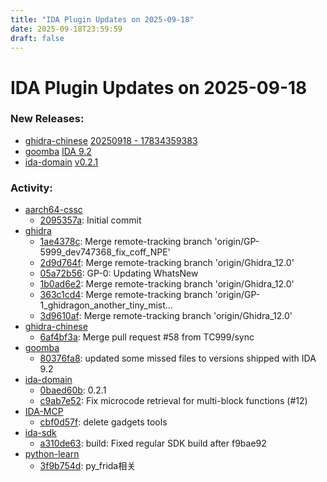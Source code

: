 ```yaml
---
title: "IDA Plugin Updates on 2025-09-18"
date: 2025-09-18T23:59:59
draft: false
---
```


# IDA Plugin Updates on 2025-09-18

### New Releases:
  - [ghidra-chinese](https://github.com/TC999/ghidra-chinese) [20250918 - 17834359383](https://github.com/TC999/ghidra-chinese/releases/tag/20250918-17834359383)
  - [goomba](https://github.com/HexRaysSA/goomba) [IDA 9.2](https://github.com/HexRaysSA/goomba/releases/tag/v9.2.250908)
  - [ida-domain](https://github.com/HexRaysSA/ida-domain) [v0.2.1](https://github.com/HexRaysSA/ida-domain/releases/tag/v0.2.1)

### Activity:
  - [aarch64-cssc](https://github.com/blacktop/aarch64-cssc)
    - [2095357a](https://github.com/blacktop/aarch64-cssc/commit/2095357a2c0eea296d3c9b3402517ee67d51d70b): Initial commit
  - [ghidra](https://github.com/NationalSecurityAgency/ghidra)
    - [1ae4378c](https://github.com/NationalSecurityAgency/ghidra/commit/1ae4378cfd1ca1a239eff7afbfb27ca622088ac8): Merge remote-tracking branch 'origin/GP-5999_dev747368_fix_coff_NPE'
    - [2d9d764f](https://github.com/NationalSecurityAgency/ghidra/commit/2d9d764f102ebc7142fb512d6ec93b4d01740449): Merge remote-tracking branch 'origin/Ghidra_12.0'
    - [05a72b56](https://github.com/NationalSecurityAgency/ghidra/commit/05a72b569a03406742012354d316a71fa955ee76): GP-0: Updating WhatsNew
    - [1b0ad6e2](https://github.com/NationalSecurityAgency/ghidra/commit/1b0ad6e28ff40f79e964d407d3fd21e8064674dc): Merge remote-tracking branch 'origin/Ghidra_12.0'
    - [363c1cd4](https://github.com/NationalSecurityAgency/ghidra/commit/363c1cd4fdfb365699d6e19982f56c0e303a6de4): Merge remote-tracking branch 'origin/GP-1_ghidragon_another_tiny_mist…
    - [3d9610af](https://github.com/NationalSecurityAgency/ghidra/commit/3d9610afce8f1cdad3557587c35574382800b936): Merge remote-tracking branch 'origin/Ghidra_12.0'
  - [ghidra-chinese](https://github.com/TC999/ghidra-chinese)
    - [6af4bf3a](https://github.com/TC999/ghidra-chinese/commit/6af4bf3ad6f2a46816798efea96caa990408f65c): Merge pull request #58 from TC999/sync
  - [goomba](https://github.com/HexRaysSA/goomba)
    - [80376fa8](https://github.com/HexRaysSA/goomba/commit/80376fa888cf9c5b6dd2d4e29a96d849561e47c6): updated some missed files to versions shipped with IDA 9.2
  - [ida-domain](https://github.com/HexRaysSA/ida-domain)
    - [0baed60b](https://github.com/HexRaysSA/ida-domain/commit/0baed60b76f6a2cb1e4cfc7c9d471625aa396f76): 0.2.1
    - [c9ab7e52](https://github.com/HexRaysSA/ida-domain/commit/c9ab7e5241ee59519b992789a0b3fa250710d19d): Fix microcode retrieval for multi-block functions (#12)
  - [IDA-MCP](https://github.com/jelasin/IDA-MCP)
    - [cbf0d57f](https://github.com/jelasin/IDA-MCP/commit/cbf0d57f46ee483cc18d82790c3ab2b5d9de635b): delete gadgets tools
  - [ida-sdk](https://github.com/HexRaysSA/ida-sdk)
    - [a310de63](https://github.com/HexRaysSA/ida-sdk/commit/a310de633b6ec16f9a43fd40f9c370b4caa89d1a): build: Fixed regular SDK build after f9bae92
  - [python-learn](https://github.com/mengxiangjin/python-learn)
    - [3f9b754d](https://github.com/mengxiangjin/python-learn/commit/3f9b754d130fbe2ea92676ac977c44d511c7f892): py_frida相关
